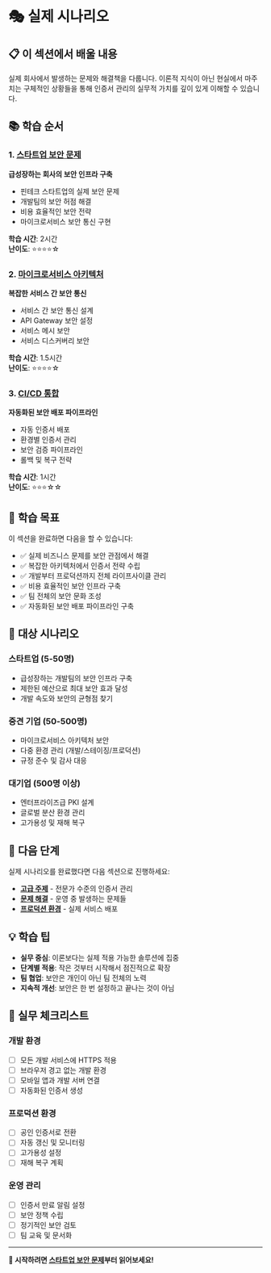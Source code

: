# 🎭 실제 시나리오

## 📋 이 섹션에서 배울 내용

실제 회사에서 발생하는 문제와 해결책을 다룹니다. 이론적 지식이 아닌 현실에서 마주치는 구체적인 상황들을 통해 인증서 관리의 실무적 가치를 깊이 있게 이해할 수 있습니다.

## 📚 학습 순서

### 1. [스타트업 보안 문제](./01-startup-security.md)
**급성장하는 회사의 보안 인프라 구축**

- 핀테크 스타트업의 실제 보안 문제
- 개발팀의 보안 허점 해결
- 비용 효율적인 보안 전략
- 마이크로서비스 보안 통신 구현

**학습 시간**: 2시간  
**난이도**: ⭐⭐⭐⭐☆

### 2. [마이크로서비스 아키텍처](./02-microservices.md)
**복잡한 서비스 간 보안 통신**

- 서비스 간 보안 통신 설계
- API Gateway 보안 설정
- 서비스 메시 보안
- 서비스 디스커버리 보안

**학습 시간**: 1.5시간  
**난이도**: ⭐⭐⭐⭐☆

### 3. [CI/CD 통합](./03-ci-cd-integration.md)
**자동화된 보안 배포 파이프라인**

- 자동 인증서 배포
- 환경별 인증서 관리
- 보안 검증 파이프라인
- 롤백 및 복구 전략

**학습 시간**: 1시간  
**난이도**: ⭐⭐⭐☆☆

## 🎯 학습 목표

이 섹션을 완료하면 다음을 할 수 있습니다:

- ✅ 실제 비즈니스 문제를 보안 관점에서 해결
- ✅ 복잡한 아키텍처에서 인증서 전략 수립
- ✅ 개발부터 프로덕션까지 전체 라이프사이클 관리
- ✅ 비용 효율적인 보안 인프라 구축
- ✅ 팀 전체의 보안 문화 조성
- ✅ 자동화된 보안 배포 파이프라인 구축

## 🏢 대상 시나리오

### 스타트업 (5-50명)
- 급성장하는 개발팀의 보안 인프라 구축
- 제한된 예산으로 최대 보안 효과 달성
- 개발 속도와 보안의 균형점 찾기

### 중견 기업 (50-500명)
- 마이크로서비스 아키텍처 보안
- 다중 환경 관리 (개발/스테이징/프로덕션)
- 규정 준수 및 감사 대응

### 대기업 (500명 이상)
- 엔터프라이즈급 PKI 설계
- 글로벌 분산 환경 관리
- 고가용성 및 재해 복구

## 🚀 다음 단계

실제 시나리오를 완료했다면 다음 섹션으로 진행하세요:

- **[고급 주제](./../advanced/README.md)** - 전문가 수준의 인증서 관리
- **[문제 해결](./../troubleshooting/README.md)** - 운영 중 발생하는 문제들
- **[프로덕션 환경](./../production/README.md)** - 실제 서비스 배포

## 💡 학습 팁

- **실무 중심**: 이론보다는 실제 적용 가능한 솔루션에 집중
- **단계별 적용**: 작은 것부터 시작해서 점진적으로 확장
- **팀 협업**: 보안은 개인이 아닌 팀 전체의 노력
- **지속적 개선**: 보안은 한 번 설정하고 끝나는 것이 아님

## 🔧 실무 체크리스트

### 개발 환경
- [ ] 모든 개발 서비스에 HTTPS 적용
- [ ] 브라우저 경고 없는 개발 환경
- [ ] 모바일 앱과 개발 서버 연결
- [ ] 자동화된 인증서 생성

### 프로덕션 환경
- [ ] 공인 인증서로 전환
- [ ] 자동 갱신 및 모니터링
- [ ] 고가용성 설정
- [ ] 재해 복구 계획

### 운영 관리
- [ ] 인증서 만료 알림 설정
- [ ] 보안 정책 수립
- [ ] 정기적인 보안 검토
- [ ] 팀 교육 및 문서화

---

**🚀 시작하려면 [스타트업 보안 문제](./01-startup-security.md)부터 읽어보세요!**
